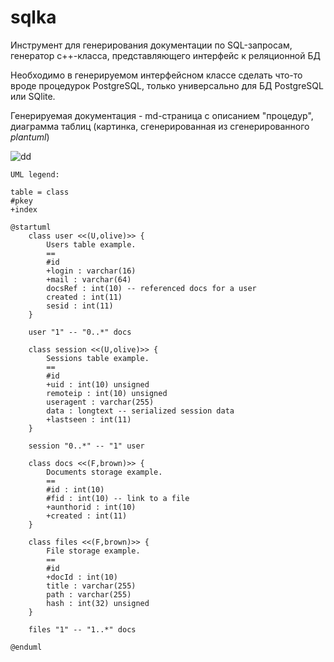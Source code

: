 # sqlka
Инструмент для генерирования документации по SQL-запросам, генератор с++-класса, представляющего интерфейс к реляционной БД

Необходимо в генерируемом интерфейсном классе сделать что-то вроде процедурок PostgreSQL, только универсально для БД PostgreSQL или SQlite.

Генерируемая документация - md-страница с описанием "процедур", диаграмма таблиц (картинка, сгенерированная из сгенерированного *plantuml*)

![dd](https://raw.githubusercontent.com/grafov/plantuml2mysql/master/database.png)
```
UML legend:

table = class
#pkey
+index

@startuml
    class user <<(U,olive)>> {
        Users table example.
        ==
        #id
        +login : varchar(16)
        +mail : varchar(64)
        docsRef : int(10) -- referenced docs for a user
        created : int(11)
        sesid : int(11)
    }

    user "1" -- "0..*" docs

    class session <<(U,olive)>> {
        Sessions table example.
        ==
        #id
        +uid : int(10) unsigned
        remoteip : int(10) unsigned
        useragent : varchar(255)
        data : longtext -- serialized session data
        +lastseen : int(11)
    }

    session "0..*" -- "1" user
    
    class docs <<(F,brown)>> {
        Documents storage example.
        ==
        #id : int(10)
        #fid : int(10) -- link to a file
        +aunthorid : int(10)
        +created : int(11)
    }
    
    class files <<(F,brown)>> {
        File storage example.
        ==
        #id
        +docId : int(10)
        title : varchar(255)
        path : varchar(255)
        hash : int(32) unsigned
    }

    files "1" -- "1..*" docs

@enduml
```
